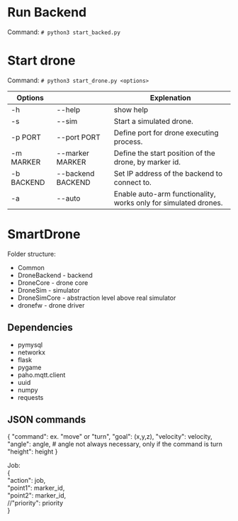 # Run Backend

Command: `# python3 start_backed.py`

# Start drone

Command: `# python3 start_drone.py <options> `

Options | | Explenation 
 --- | --- | --- 
-h | --help | show help
-s | --sim | Start a simulated drone.
-p PORT | --port PORT | Define port for drone executing process.
-m MARKER | --marker MARKER | Define the start position of the drone, by marker id.
-b BACKEND | --backend BACKEND | Set IP address of the backend to connect to.
-a | --auto | Enable auto-arm functionality, works only for simulated drones.

# SmartDrone
Folder structure:
* Common
* DroneBackend - backend
* DroneCore - drone core
* DroneSim - simulator
* DroneSimCore - abstraction level above real simulator
* dronefw - drone driver


## Dependencies
* pymysql
* networkx
* flask
* pygame
* paho.mqtt.client
* uuid
* numpy
* requests

## JSON commands
{
            "command": ex. "move" or "turn",
            "goal": (x,y,z),
            "velocity": velocity,
            "angle": angle,          # angle not always necessary, only if the command is turn
            "height": height
}

Job:\
{ \
    "action": job,  
    "point1": marker_id,\
    "point2": marker_id,\
    //"priority": priority\
    }
